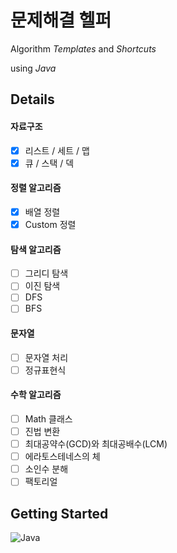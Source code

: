 # 문제해결 헬퍼
Algorithm *Templates* and *Shortcuts*

using *Java*

## Details
#### 자료구조
- [x] 리스트 / 세트 / 맵
- [x] 큐 / 스택 / 덱

#### 정렬 알고리즘
- [x] 배열 정렬
- [x] Custom 정렬

#### 탐색 알고리즘
- [ ] 그리디 탐색
- [ ] 이진 탐색
- [ ] DFS
- [ ] BFS

#### 문자열
- [ ] 문자열 처리
- [ ] 정규표현식

#### 수학 알고리즘
- [ ] Math 클래스
- [ ] 진법 변환
- [ ] 최대공약수(GCD)와 최대공배수(LCM)
- [ ] 에라토스테네스의 체
- [ ] 소인수 분해
- [ ] 팩토리얼

## Getting Started
![Java](https://img.shields.io/badge/java-%23ED8B00.svg?style=for-the-badge&logo=openjdk&logoColor=white)
